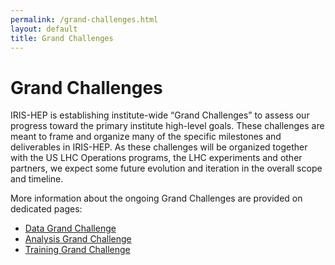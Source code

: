 ```yaml
---
permalink: /grand-challenges.html
layout: default
title: Grand Challenges
---
```


# Grand Challenges

IRIS-HEP is establishing institute-wide “Grand Challenges” to assess our progress toward the primary institute high-level goals. These challenges are meant to frame and organize many of the specific milestones and deliverables in IRIS-HEP. As these challenges will be organized together with the US LHC Operations programs, the LHC experiments and other partners, we expect some future evolution and iteration in the overall scope and timeline.

More information about the ongoing Grand Challenges are provided on dedicated pages:
- [Data Grand Challenge](/challendge-area/data-grand-challenge)
- [Analysis Grand Challenge](/challendge-area/analysis-grand-challenge)
- [Training Grand Challenge](/challendge-area/training-grand-challenge)
